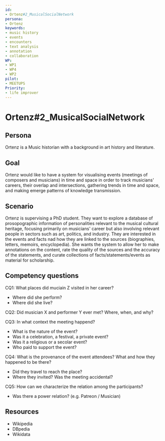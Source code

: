 ```yaml
---
id:
- Ortenz#2_MusicalSocialNetwork
persona:
- Ortenz
keywords:
- music history
- events
- encounters
- text analysis
- annotation
- collaboration
WP:
- WP1
- WP4
- WP2
pilot:
- MEETUPS
Priority:
- life improver
---
```

# Ortenz#2_MusicalSocialNetwork

## Persona

Ortenz is a Music historian with a background in art history and literature.

## Goal

Ortenz would like to have a system for visualising events (meetings of composers and musicians) in time and space in 
order to track musicians' careers, their overlap and intersections, gathering trends in time and space, and making 
emerge patterns of knowledge transmission.

## Scenario  

Ortenz is supervising a PhD student.
They want to explore a database of prosopographic information of personalities relevant to the musical cultural heritage, focusing primarily on
musicians' career but also involving relevant people in sectors such as art, politics, and industry.
They are interested in the events and facts nad how they are linked to the sources (biographies, letters, memoirs, encyclopedia).
She wants the system to allow her to make annotations on the content, rate the quality of the sources and the accuracy of the statements,
and curate collections of facts/statements/events as material for scholarship.

## Competency questions

CQ1: What places did muciain Z visited in her career?

* Where did she perform?
* Where did she live?

CQ2: Did musician X and performer Y ever met? Where, when, and why?

CQ3: In what context the meeting happend? 

* What is the nature of the event? 
* Was it a celebration, a festival, a private event?
* Was it a religious or a secolar event?
* Who paid to support the event?

CQ4: What is the provenance of the event attendees? What and how they happened to be there?

* Did they travel to reach the place?
* Where they invited? Was the meeting accidental?

CQ5: How can we characterize the relation among the participants?

* Was there a power relation? (e.g. Patreon / Musician)



## Resources
- Wikipedia
- DBpedia
- Wikidata
